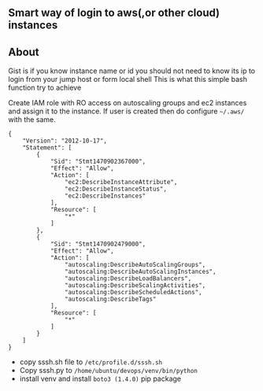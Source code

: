 Smart way of login to aws(,or other cloud) instances
----

About
---

Gist is if you know instance name or id you should not need to know its ip to login from your jump host or form local shell
This is what this simple bash function try to achieve

Create IAM role with RO access on autoscaling groups and ec2 instances and assign it to the instance. If user is created then do configure `~/.aws/` with the same.

```
{
    "Version": "2012-10-17",
    "Statement": [
        {
            "Sid": "Stmt1470902367000",
            "Effect": "Allow",
            "Action": [
                "ec2:DescribeInstanceAttribute",
                "ec2:DescribeInstanceStatus",
                "ec2:DescribeInstances"
            ],
            "Resource": [
                "*"
            ]
        },
        {
            "Sid": "Stmt1470902479000",
            "Effect": "Allow",
            "Action": [
                "autoscaling:DescribeAutoScalingGroups",
                "autoscaling:DescribeAutoScalingInstances",
                "autoscaling:DescribeLoadBalancers",
                "autoscaling:DescribeScalingActivities",
                "autoscaling:DescribeScheduledActions",
                "autoscaling:DescribeTags"
            ],
            "Resource": [
                "*"
            ]
        }
    ]
}
```


- copy sssh.sh file to `/etc/profile.d/sssh.sh`
- Copy sssh.py to `/home/ubuntu/devops/venv/bin/python`
- install venv and install  `boto3 (1.4.0)` pip package
